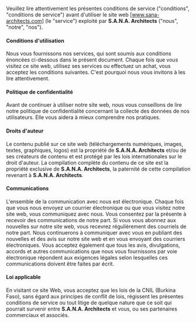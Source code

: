 Veuillez lire attentivement les présentes conditions de service ("conditions", "conditions de service") avant d'utiliser le site web [www.sana-architects.com] (le "service") exploité par **S.A.N.A. Architects** ("nous", "notre", "nos").

#### Conditions d'utilisation

Nous vous fournissons nos services, qui sont soumis aux conditions énoncées ci-dessous dans le présent document. Chaque fois que vous visitez ce site web, utilisez ses services ou effectuez un achat, vous acceptez les conditions suivantes. C'est pourquoi nous vous invitons à les lire attentivement.

#### Politique de confidentialité

Avant de continuer à utiliser notre site web, nous vous conseillons de lire notre politique de confidentialité concernant la collecte des données de nos utilisateurs. Elle vous aidera à mieux comprendre nos pratiques.

#### Droits d'auteur

Le contenu publié sur ce site web (téléchargements numériques, images, textes, graphiques, logos) est la propriété de **S.A.N.A. Architects** et/ou de ses créateurs de contenu et est protégé par les lois internationales sur le droit d'auteur. La compilation complète du contenu de ce site est la propriété exclusive de **S.A.N.A. Architects**, la paternité de cette compilation revenant à **S.A.N.A. Architects**.

#### Communications

L'ensemble de la communication avec nous est électronique. Chaque fois que vous nous envoyez un courrier électronique ou que vous visitez notre site web, vous communiquez avec nous. Vous consentez par la présente à recevoir des communications de notre part. Si vous vous abonnez aux nouvelles sur notre site web, vous recevrez régulièrement des courriels de notre part. Nous continuerons à communiquer avec vous en publiant des nouvelles et des avis sur notre site web et en vous envoyant des courriers électroniques. Vous acceptez également que tous les avis, divulgations, accords et autres communications que nous vous fournissons par voie électronique répondent aux exigences légales selon lesquelles ces communications doivent être faites par écrit.

#### Loi applicable

En visitant ce site Web, vous acceptez que les lois de la CNIL (Burkina Faso), sans égard aux principes de conflit de lois, régissent les présentes conditions de service ou tout litige de quelque nature que ce soit qui pourrait survenir entre **S.A.N.A. Architects** et vous, ou ses partenaires commerciaux et associés.

